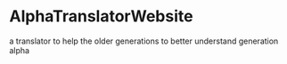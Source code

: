 # AlphaTranslatorWebsite
a translator to help the older generations to better understand generation alpha
